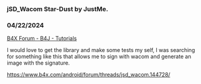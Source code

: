 ### jSD_Wacom Star-Dust by JustMe.
### 04/22/2024
[B4X Forum - B4J - Tutorials](https://www.b4x.com/android/forum/threads/160692/)

I would love to get the library and make some tests my self, I was searching for something like this that allows me to sign with wacom and generate an image with the signature.  
  
<https://www.b4x.com/android/forum/threads/jsd_wacom.144728/>